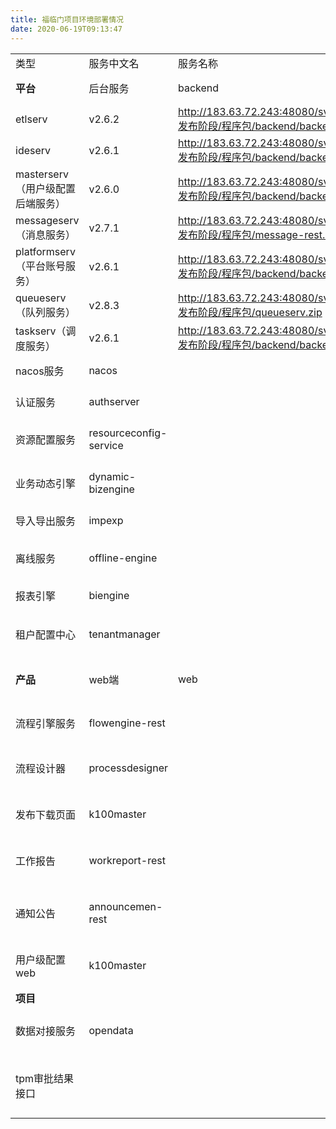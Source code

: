 ```yaml
---
title: 福临门项目环境部署情况
date: 2020-06-19T09:13:47
---
```


||||||||
|---|---|---|---|---|---|---|
|类型|服务中文名|服务名称|war包名称|当前版本|对应版本包下载|备注|
|**平台**|后台服务|backend|accountserv（账号服务）|v2.6.1|http://183.63.72.243:48080/svn/doc/aPaaS/V2.6/5.发布阶段/程序包/backend/backend.zip(2143)||
|etlserv|v2.6.2|http://183.63.72.243:48080/svn/doc/aPaaS/V2.6/5.发布阶段/程序包/backend/backend.zip(2143)||
|ideserv|v2.6.1|http://183.63.72.243:48080/svn/doc/aPaaS/V2.6/5.发布阶段/程序包/backend/backend.zip(2143)||
|masterserv（用户级配置后端服务）|v2.6.0|http://183.63.72.243:48080/svn/doc/aPaaS/V2.6/5.发布阶段/程序包/backend/backend.zip(2143)||
|messageserv（消息服务）|v2.7.1|http://183.63.72.243:48080/svn/doc/aPaaS/v2.7/5.发布阶段/程序包/message-rest.zip(2205)|上线时间：2020.11.12|
|platformserv（平台账号服务）|v2.6.1|http://183.63.72.243:48080/svn/doc/aPaaS/V2.6/5.发布阶段/程序包/backend/backend.zip(2143)||
|queueserv（队列服务）|v2.8.3|http://183.63.72.243:48080/svn/doc/aPaaS/V3.0/5.发布阶段/程序包/queueserv.zip (2930)|上线时间：2020.10.26|
|taskserv（调度服务）|v2.6.1|http://183.63.72.243:48080/svn/doc/aPaaS/V2.6/5.发布阶段/程序包/backend/backend.zip(2143)||
|nacos服务|nacos||v1.0.0|http://183.63.72.243:48080/svn/doc/aPaaS/V2.6/5.发布阶段/程序包/nacos/nacos.zip(2143)||
|认证服务|authserver||v2.6.2|http://183.63.72.243:48080/svn/doc/aPaaS/V2.6/5.发布阶段/程序包/authserver/authserver.zip(2164)||
|资源配置服务|resourceconfig-service||v2.6.1|http://183.63.72.243:48080/svn/doc/aPaaS/V2.6/5.发布阶段/程序包/resourceconfig-service/resourceconfig-service.zip(2143)||
|业务动态引擎|dynamic-bizengine||v2.6.1|http://183.63.72.243:48080/svn/doc/aPaaS/V2.6/5.发布阶段/程序包/dynamic-bizengine/dynamic-bizengine.zip(2143)||
|导入导出服务|impexp||v2.8.2|http://183.63.72.243:48080/svn/doc/aPaaS/V3.0/5.发布阶段/程序包/impexp.zip (2930)|上线时间：2020.10.26|
|离线服务|offline-engine||v2.6.1|http://183.63.72.243:48080/svn/doc/aPaaS/V2.6/5.发布阶段/程序包/offline-engine/offline-engine.zip(2143)||
|报表引擎|biengine||v2.6.2|http://183.63.72.243:48080/svn/doc/aPaaS/V2.6/5.发布阶段/程序包/biengine/biengine.zip(2143)||
|租户配置中心|tenantmanager||v2.6.0|http://183.63.72.243:48080/svn/doc/aPaaS/V2.6/5.发布阶段/程序包/tenantmanagement/tenantmanagement.zip(2143)||
|**产品**|web端|web||v9.1.4|http://183.63.72.243:48080/svn/doc/xtionkx/V9.1/5.发布阶段/1.运维交付包/产品部署包/web/V9.1.4.zip (2772)|上线时间：2020.8.25|
|流程引擎服务|flowengine-rest||v2.6.2|http://183.63.72.243:48080/svn/doc/aPaaS/V2.6/5.发布阶段/程序包/flowengine-rest/flowengine-rest.zip(2143)||
|流程设计器|processdesigner||v2.5.2|http://183.63.72.243:48080/svn/doc/xtionkx/V8.3/5.发布阶段/1.运维交付包/产品部署包/processdesigner/processdesigner.zip(1836)||
|发布下载页面|k100master||v8.3|http://183.63.72.243:48080/svn/doc/xtionkx/V8.3/5.发布阶段/1.运维交付包/产品部署包/appmanager/appmanager.zip(1839)||
|工作报告|workreport-rest||v8.3|http://183.63.72.243:48080/svn/doc/xtionkx/V8.3/5.发布阶段/1.运维交付包/产品部署包/产品微服务/workreport-rest/workreport-rest.zip(1640)||
|通知公告|announcemen-rest||v8.3|http://183.63.72.243:48080/svn/doc/xtionkx/V8.3/5.发布阶段/1.运维交付包/产品部署包/产品微服务/announcement-rest/announcement-rest.zip(1640)||
|用户级配置web|k100master||v8.3.1|http://183.63.72.243:48080/svn/doc/xtionkx/V8.3/5.发布阶段/1.运维交付包/产品部署包/web/k100master.zip(1670)||
|**项目**|
|数据对接服务|opendata||v2.5.2|http://183.63.72.243:48080/svn/doc/aPaaS/V2.5/5.发布阶段/程序包/后台服务/opendata/opendata.zip(2068)||
|tpm审批结果接口||||http://183.63.72.243:48080/svn/xxproject/2.华北区项目/中粮福临门/一期/4-系统上线/20200628/fulinmen-0.0.1-SNAPSHOT.jar（2080）|上线时间：2020.6.29|
